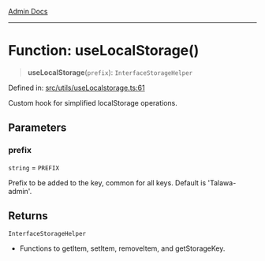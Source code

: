 [Admin Docs](/)

---

# Function: useLocalStorage()

> **useLocalStorage**(`prefix`): `InterfaceStorageHelper`

Defined in: [src/utils/useLocalstorage.ts:61](https://github.com/PalisadoesFoundation/talawa-admin/blob/main/src/utils/useLocalstorage.ts#L61)

Custom hook for simplified localStorage operations.

## Parameters

### prefix

`string` = `PREFIX`

Prefix to be added to the key, common for all keys. Default is 'Talawa-admin'.

## Returns

`InterfaceStorageHelper`

- Functions to getItem, setItem, removeItem, and getStorageKey.
